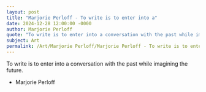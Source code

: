 ```yaml
---
layout: post
title: "Marjorie Perloff - To write is to enter into a"
date: 2024-12-28 12:00:00 -0000
author: Marjorie Perloff
quote: "To write is to enter into a conversation with the past while imagining the future."
subject: Art
permalink: /Art/Marjorie Perloff/Marjorie Perloff - To write is to enter into a
---
```


To write is to enter into a conversation with the past while imagining the future.

- Marjorie Perloff
